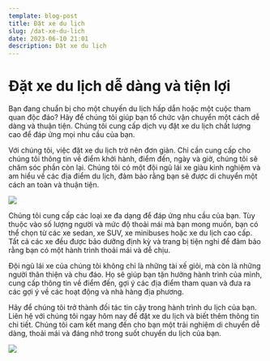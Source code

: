 ```yaml
---
template: blog-post
title: Đặt xe du lịch
slug: /dat-xe-du-lich
date: 2023-06-10 21:01
description: Đặt xe du lịch
---
```

# Đặt xe du lịch dễ dàng và tiện lợi

Bạn đang chuẩn bị cho một chuyến du lịch hấp dẫn hoặc một cuộc tham quan độc đáo? Hãy để chúng tôi giúp bạn tổ chức vận chuyển một cách dễ dàng và thuận tiện. Chúng tôi cung cấp dịch vụ đặt xe du lịch chất lượng cao để đáp ứng mọi nhu cầu của bạn.

Với chúng tôi, việc đặt xe du lịch trở nên đơn giản. Chỉ cần cung cấp cho chúng tôi thông tin về điểm khởi hành, điểm đến, ngày và giờ, chúng tôi sẽ chăm sóc phần còn lại. Chúng tôi có một đội ngũ lái xe giàu kinh nghiệm và am hiểu về các địa điểm du lịch, đảm bảo rằng bạn sẽ được di chuyển một cách an toàn và thuận tiện.

![](/assets/khu-di-tich-cu-pho-bang.jpg)

Chúng tôi cung cấp các loại xe đa dạng để đáp ứng nhu cầu của bạn. Tùy thuộc vào số lượng người và mức độ thoải mái mà bạn mong muốn, bạn có thể chọn từ các xe sedan, xe SUV, xe minibuses hoặc xe du lịch cao cấp. Tất cả các xe đều được bảo dưỡng định kỳ và trang bị tiện nghi để đảm bảo rằng bạn có một hành trình thoải mái và dễ chịu.

Đội ngũ lái xe của chúng tôi không chỉ là những tài xế giỏi, mà còn là những người thân thiện và chu đáo. Họ sẽ giúp bạn tận hưởng hành trình của mình, cung cấp thông tin về điểm đến, gợi ý các địa điểm tham quan và đưa ra các gợi ý về các hoạt động và nhà hàng địa phương.

Hãy để chúng tôi trở thành đối tác tin cậy trong hành trình du lịch của bạn. Liên hệ với chúng tôi ngay hôm nay để đặt xe du lịch và biết thêm thông tin chi tiết. Chúng tôi cam kết mang đến cho bạn một trải nghiệm di chuyển dễ dàng, thoải mái và đáng nhớ trong suốt chuyến du lịch của bạn.

![](/assets/khu-du-lich-xeo-quyt.jpg.webp)